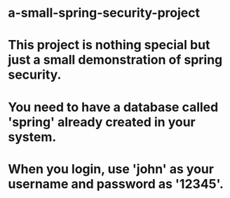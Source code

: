 # a-small-spring-security-project
# This project is nothing special but just a small demonstration of spring security.
# You need to have a database called 'spring' already created in your system.
# When you login, use 'john' as your username and password as '12345'.

